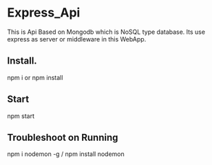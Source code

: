 # Express_Api
This is Api Based on Mongodb which is  NoSQL type database.
Its use express as server or middleware in this WebApp.

 
 ## Install.
 npm i or npm install
 
 ## Start 
 npm start
 
 ## Troubleshoot on Running
 npm i nodemon -g / npm install nodemon
